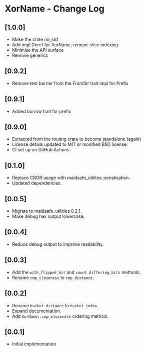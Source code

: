 # XorName - Change Log

## [1.0.0]
- Make the crate no_std
- Add impl Deref for XorName, remove slice indexing
- Minimise the API surface
- Remove generics

## [0.9.2]
- Remove test barrier from the FromStr trait impl for Prefix

## [0.9.1]
- Added borrow trait for prefix

## [0.9.0]
- Extracted from the routing crate to become standalone (again)
- License details updated to MIT or modified BSD license.
- CI set up on GitHub Actions

## [0.1.0]
- Replace CBOR usage with maidsafe_utilites::serialisation.
- Updated dependencies.

## [0.0.5]
- Migrate to maidsafe_utilities 0.2.1.
- Make debug hex output lowercase.

## [0.0.4]
- Reduce debug output to improve readability.

## [0.0.3]
- Add the `with_flipped_bit` and `count_differing_bits` methods.
- Rename `cmp_closeness` to `cmp_distance`.

## [0.0.2]
- Rename `bucket_distance` to `bucket_index`.
- Expand documentation.
- Add `XorName::cmp_closeness` ordering method.

## [0.0.1]
- Initial implementation

